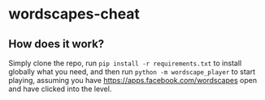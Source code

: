 # wordscapes-cheat

## How does it work?

Simply clone the repo, run `pip install -r requirements.txt` to install globally what you need,
and then run `python -m wordscape_player` to start playing, assuming you have https://apps.facebook.com/wordscapes
open and have clicked into the level.
